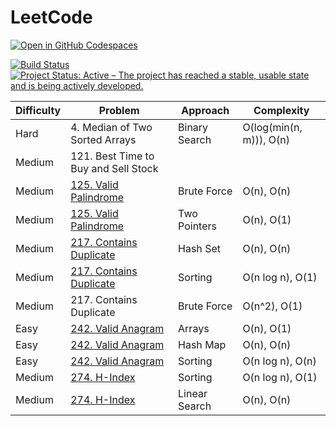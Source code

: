 # LeetCode

[![Open in GitHub Codespaces](https://github.com/codespaces/badge.svg)](https://codespaces.new/datttrian/leetcode)

[![Build Status](https://github.com/datttrian/leetcode/actions/workflows/main.yml/badge.svg)](https://github.com/datttrian/leetcode/actions/workflows/main.yml)
[![Project Status: Active – The project has reached a stable, usable state and is being actively developed.](https://www.repostatus.org/badges/latest/active.svg)](https://www.repostatus.org/#active)

<!-- |Difficulty|Problem                                                                                                                     |Complexity                                      |
|----------|----------------------------------------------------------------------------------------------------------------------------|------------------------------------------------|
|Medium    |[9. Palindrome Number](https://leetcode.com/problems/palindrome-number/solutions/5060268/olog10n-o1/)                       |O(log10(n)), O(1)                               |
|Medium    |[12. Integer to Roman](https://leetcode.com/problems/integer-to-roman/solutions/5060397/o1-o1/)                             |O(1), O(1)                                      |
|Medium    |[13. Roman to Integer](https://leetcode.com/problems/roman-to-integer/solutions/5060356/on-o1/)                             |O(n), O(1)                                      |z -->

|Difficulty|Problem                                                                                                                     |Approach                                      |Complexity                                      |
|----------|----------------------------------------------------------------------------------------------------------------------------|----------------------------------------------|------------------------------------------------|
|Hard      |4. Median of Two Sorted Arrays                                                                                              |Binary Search                                 |O(log(min(n, m))), O(n)                         |
|Medium    |121. Best Time to Buy and Sell Stock                            |                                   |                                      |
|Medium    |[125. Valid Palindrome](https://leetcode.com/problems/valid-palindrome/solutions/5077384/on-on/)                            |Brute Force                                   |O(n), O(n)                                      |
|Medium    |[125. Valid Palindrome](https://leetcode.com/problems/valid-palindrome/solutions/5077373/on-o1/)                            |Two Pointers                                  |O(n), O(1)                                      |
|Medium    |[217. Contains Duplicate](https://leetcode.com/problems/contains-duplicate/solutions/5064039/on-on/)                        |Hash Set                                      |O(n), O(n)                                      |
|Medium    |[217. Contains Duplicate](https://leetcode.com/problems/contains-duplicate/solutions/5064035/on-log-n-o1/)                  |Sorting                                       |O(n log n), O(1)                                |
|Medium    |217. Contains Duplicate                                                                                                     |Brute Force                                   |O(n^2), O(1)                                    |
|Easy      |[242. Valid Anagram](https://leetcode.com/problems/valid-anagram/solutions/5069127/on-o1/)                                  |Arrays                                        |O(n), O(1)                                      |
|Easy      |[242. Valid Anagram](https://leetcode.com/problems/valid-anagram/solutions/5069036/on-on/)                                  |Hash Map                                      |O(n), O(n)                                      |
|Easy      |[242. Valid Anagram](https://leetcode.com/problems/valid-anagram/solutions/5069033/on-log-n-on/)                            |Sorting                                       |O(n log n), O(n)                                |
|Medium    |[274. H-Index](https://leetcode.com/problems/h-index/solutions/5073117/on-log-n-o1/)                                        |Sorting                                       |O(n log n), O(1)                                |
|Medium    |[274. H-Index](https://leetcode.com/problems/h-index/solutions/5073130/on-on/)                                              |Linear Search                                 |O(n), O(n)                                      |
